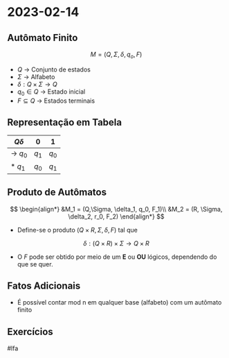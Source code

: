 # 2023-02-14

## Autômato Finito

$$
M = (Q, \Sigma, \delta, q_o, F)
$$

- $Q$ -> Conjunto de estados
- $\Sigma$ -> Alfabeto
- $\delta : Q \times \Sigma \to Q$
- $q_0 \in Q$ -> Estado inicial
- $F \subseteq Q$ -> Estados terminais

## Representação em Tabela

 $Q \delta$ | 0 | 1
 -- | -- | --
$\to$ $q_0$ | $q_1$ | $q_0$
$*$ $q_1$ | $q_0$ | $q_1$

## Produto de Autômatos

$$
\begin{align*}
&M_1 = (Q,\Sigma, \delta_1, q_0, F_1)\\
&M_2 = (R, \Sigma, \delta_2, r_0, F_2)
\end{align*}
$$

- Define-se o produto  $(Q \times R, \Sigma, \delta, F)$ tal que

$$
\delta: (Q \times R) \times \Sigma \to Q \times R
$$

- O $F$ pode ser obtido por meio de um **E** ou **OU** lógicos, dependendo do que se quer.

## Fatos Adicionais

- É possível contar mod n em qualquer base (alfabeto) com um autômato finito

## Exercícios


#lfa 